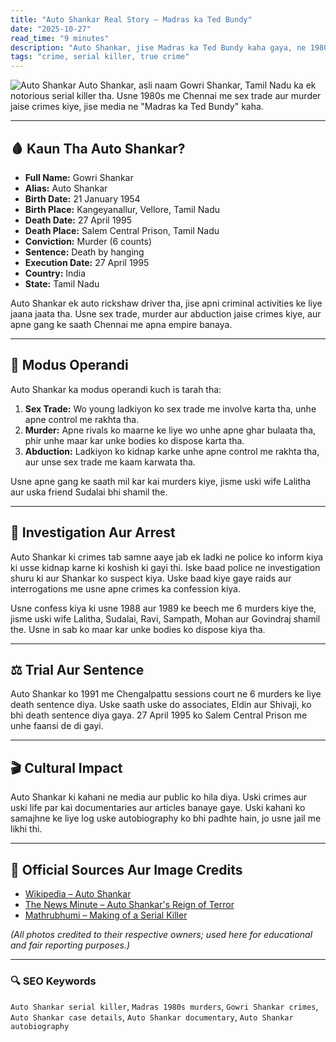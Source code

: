```yaml
---
title: "Auto Shankar Real Story – Madras ka Ted Bundy"
date: "2025-10-27"
read_time: "9 minutes"
description: "Auto Shankar, jise Madras ka Ted Bundy kaha gaya, ne 1980s me Chennai me sex trade, murder aur abduction jaise crimes kiye. Yeh article uski asli kahani, crimes aur arrest ke details ke saath."
tags: "crime, serial killer, true crime"
---
```

![Auto Shankar](https://encrypted-tbn3.gstatic.com/images?q=tbn:ANd9GcS7NJzI3v8n1opzg5pONCP2nPJcprwYGPLaZ6yycObP_ZVG4CUoyHseLWKOVUCfrVI0Vla9c8bNqcncRxsBbsF2Yb1s8-BBYpeILNH-qPdW4w)
Auto Shankar, asli naam Gowri Shankar, Tamil Nadu ka ek notorious serial killer tha. Usne 1980s me Chennai me sex trade aur murder jaise crimes kiye, jise media ne "Madras ka Ted Bundy" kaha.

---

## 🩸 Kaun Tha Auto Shankar?

- **Full Name:** Gowri Shankar  
- **Alias:** Auto Shankar  
- **Birth Date:** 21 January 1954  
- **Birth Place:** Kangeyanallur, Vellore, Tamil Nadu  
- **Death Date:** 27 April 1995  
- **Death Place:** Salem Central Prison, Tamil Nadu  
- **Conviction:** Murder (6 counts)  
- **Sentence:** Death by hanging  
- **Execution Date:** 27 April 1995  
- **Country:** India  
- **State:** Tamil Nadu  

Auto Shankar ek auto rickshaw driver tha, jise apni criminal activities ke liye jaana jaata tha. Usne sex trade, murder aur abduction jaise crimes kiye, aur apne gang ke saath Chennai me apna empire banaya.

---

## 🧠 Modus Operandi

Auto Shankar ka modus operandi kuch is tarah tha:

1. **Sex Trade:** Wo young ladkiyon ko sex trade me involve karta tha, unhe apne control me rakhta tha.
2. **Murder:** Apne rivals ko maarne ke liye wo unhe apne ghar bulaata tha, phir unhe maar kar unke bodies ko dispose karta tha.
3. **Abduction:** Ladkiyon ko kidnap karke unhe apne control me rakhta tha, aur unse sex trade me kaam karwata tha.

Usne apne gang ke saath mil kar kai murders kiye, jisme uski wife Lalitha aur uska friend Sudalai bhi shamil the.

---

## 🚨 Investigation Aur Arrest

Auto Shankar ki crimes tab samne aaye jab ek ladki ne police ko inform kiya ki usse kidnap karne ki koshish ki gayi thi. Iske baad police ne investigation shuru ki aur Shankar ko suspect kiya. Uske baad kiye gaye raids aur interrogations me usne apne crimes ka confession kiya.

Usne confess kiya ki usne 1988 aur 1989 ke beech me 6 murders kiye the, jisme uski wife Lalitha, Sudalai, Ravi, Sampath, Mohan aur Govindraj shamil the. Usne in sab ko maar kar unke bodies ko dispose kiya tha.

---

## ⚖️ Trial Aur Sentence

Auto Shankar ko 1991 me Chengalpattu sessions court ne 6 murders ke liye death sentence diya. Uske saath uske do associates, Eldin aur Shivaji, ko bhi death sentence diya gaya. 27 April 1995 ko Salem Central Prison me unhe faansi de di gayi.

---

## 🎬 Cultural Impact

Auto Shankar ki kahani ne media aur public ko hila diya. Uski crimes aur uski life par kai documentaries aur articles banaye gaye. Uski kahani ko samajhne ke liye log uske autobiography ko bhi padhte hain, jo usne jail me likhi thi.

---

## 🧾 Official Sources Aur Image Credits

- [Wikipedia – Auto Shankar](https://en.wikipedia.org/wiki/Auto_Shankar)
- [The News Minute – Auto Shankar's Reign of Terror](https://www.thenewsminute.com/archive/auto-shankar-s-reign-terror-incomplete-story-man-who-shook-madras-100298)
- [Mathrubhumi – Making of a Serial Killer](https://english.mathrubhumi.com/features/specials/making-of-a-serial-killer-who-was-gowri-shankar-alias-auto-shankar--3b142dd7)

_(All photos credited to their respective owners; used here for educational and fair reporting purposes.)_

---

### 🔍 SEO Keywords

`Auto Shankar serial killer`, `Madras 1980s murders`, `Gowri Shankar crimes`, `Auto Shankar case details`, `Auto Shankar documentary`, `Auto Shankar autobiography`
